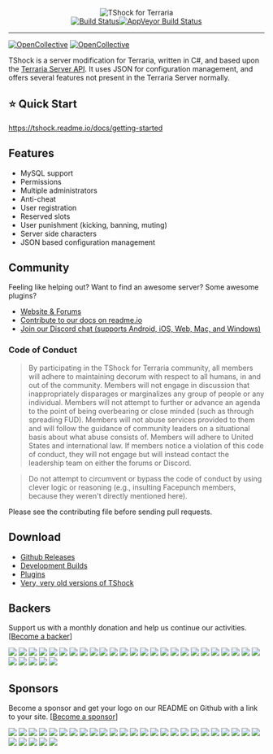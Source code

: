 <p align="center">
  <img src="https://tshock.co/newlogo.png" alt="TShock for Terraria"><br />
  <a href="https://travis-ci.org/Pryaxis/TShock"><img src="https://travis-ci.org/Pryaxis/TShock.png?branch=general-devel" alt="Build Status"></a><a href="https://ci.appveyor.com/project/hakusaro/tshock"><img src="https://ci.appveyor.com/api/projects/status/chhe61q227lqdlg1?svg=true" alt="AppVeyor Build Status"></a><br />
  <hr />
</p>

[![OpenCollective](https://opencollective.com/tshock/backers/badge.svg)](#backers) 
[![OpenCollective](https://opencollective.com/tshock/sponsors/badge.svg)](#sponsors)

TShock is a server modification for Terraria, written in C#, and based upon the [Terraria Server API](https://github.com/NyxStudios/TerrariaAPI-Server). It uses JSON for configuration management, and offers several features not present in the Terraria Server normally.

## :star: Quick Start

https://tshock.readme.io/docs/getting-started

## Features

* MySQL support
* Permissions
* Multiple administrators
* Anti-cheat
* User registration
* Reserved slots
* User punishment (kicking, banning, muting)
* Server side characters
* JSON based configuration management

## Community

Feeling like helping out? Want to find an awesome server? Some awesome plugins?

* [Website & Forums](https://tshock.co/xf/)
* [Contribute to our docs on readme.io](https://tshock.readme.io/)
* [Join our Discord chat (supports Android, iOS, Web, Mac, and Windows)](https://discord.gg/XUJdH58)

### Code of Conduct

> By participating in the TShock for Terraria community, all members will adhere to maintaining decorum with respect to all humans, in and out of the community. Members will not engage in discussion that inappropriately disparages or marginalizes any group of people or any individual. Members will not attempt to further or advance an agenda to the point of being overbearing or close minded (such as through spreading FUD). Members will not abuse services provided to them and will follow the guidance of community leaders on a situational basis about what abuse consists of. Members will adhere to United States and international law. If members notice a violation of this code of conduct, they will not engage but will instead contact the leadership team on either the forums or Discord.

> Do not attempt to circumvent or bypass the code of conduct by using clever logic or reasoning (e.g., insulting Facepunch members, because they weren't directly mentioned here).

Please see the contributing file before sending pull requests.

## Download

* [Github Releases](https://github.com/TShock/TShock/releases)
* [Development Builds](https://travis.tshock.co/)
* [Plugins](https://tshock.co/xf/index.php?resources/)
* [Very, very old versions of TShock](https://github.com/TShock/TShock/downloads)

## Backers

Support us with a monthly donation and help us continue our activities. [[Become a backer](https://opencollective.com/tshock#backer)]

<a href="https://opencollective.com/tshock/backer/0/website" target="_blank"><img src="https://opencollective.com/tshock/backer/0/avatar.svg"></a>
<a href="https://opencollective.com/tshock/backer/1/website" target="_blank"><img src="https://opencollective.com/tshock/backer/1/avatar.svg"></a>
<a href="https://opencollective.com/tshock/backer/2/website" target="_blank"><img src="https://opencollective.com/tshock/backer/2/avatar.svg"></a>
<a href="https://opencollective.com/tshock/backer/3/website" target="_blank"><img src="https://opencollective.com/tshock/backer/3/avatar.svg"></a>
<a href="https://opencollective.com/tshock/backer/4/website" target="_blank"><img src="https://opencollective.com/tshock/backer/4/avatar.svg"></a>
<a href="https://opencollective.com/tshock/backer/5/website" target="_blank"><img src="https://opencollective.com/tshock/backer/5/avatar.svg"></a>
<a href="https://opencollective.com/tshock/backer/6/website" target="_blank"><img src="https://opencollective.com/tshock/backer/6/avatar.svg"></a>
<a href="https://opencollective.com/tshock/backer/7/website" target="_blank"><img src="https://opencollective.com/tshock/backer/7/avatar.svg"></a>
<a href="https://opencollective.com/tshock/backer/8/website" target="_blank"><img src="https://opencollective.com/tshock/backer/8/avatar.svg"></a>
<a href="https://opencollective.com/tshock/backer/9/website" target="_blank"><img src="https://opencollective.com/tshock/backer/9/avatar.svg"></a>
<a href="https://opencollective.com/tshock/backer/10/website" target="_blank"><img src="https://opencollective.com/tshock/backer/10/avatar.svg"></a>
<a href="https://opencollective.com/tshock/backer/11/website" target="_blank"><img src="https://opencollective.com/tshock/backer/11/avatar.svg"></a>
<a href="https://opencollective.com/tshock/backer/12/website" target="_blank"><img src="https://opencollective.com/tshock/backer/12/avatar.svg"></a>
<a href="https://opencollective.com/tshock/backer/13/website" target="_blank"><img src="https://opencollective.com/tshock/backer/13/avatar.svg"></a>
<a href="https://opencollective.com/tshock/backer/14/website" target="_blank"><img src="https://opencollective.com/tshock/backer/14/avatar.svg"></a>
<a href="https://opencollective.com/tshock/backer/15/website" target="_blank"><img src="https://opencollective.com/tshock/backer/15/avatar.svg"></a>
<a href="https://opencollective.com/tshock/backer/16/website" target="_blank"><img src="https://opencollective.com/tshock/backer/16/avatar.svg"></a>
<a href="https://opencollective.com/tshock/backer/17/website" target="_blank"><img src="https://opencollective.com/tshock/backer/17/avatar.svg"></a>
<a href="https://opencollective.com/tshock/backer/18/website" target="_blank"><img src="https://opencollective.com/tshock/backer/18/avatar.svg"></a>
<a href="https://opencollective.com/tshock/backer/19/website" target="_blank"><img src="https://opencollective.com/tshock/backer/19/avatar.svg"></a>
<a href="https://opencollective.com/tshock/backer/20/website" target="_blank"><img src="https://opencollective.com/tshock/backer/20/avatar.svg"></a>
<a href="https://opencollective.com/tshock/backer/21/website" target="_blank"><img src="https://opencollective.com/tshock/backer/21/avatar.svg"></a>
<a href="https://opencollective.com/tshock/backer/22/website" target="_blank"><img src="https://opencollective.com/tshock/backer/22/avatar.svg"></a>
<a href="https://opencollective.com/tshock/backer/23/website" target="_blank"><img src="https://opencollective.com/tshock/backer/23/avatar.svg"></a>
<a href="https://opencollective.com/tshock/backer/24/website" target="_blank"><img src="https://opencollective.com/tshock/backer/24/avatar.svg"></a>
<a href="https://opencollective.com/tshock/backer/25/website" target="_blank"><img src="https://opencollective.com/tshock/backer/25/avatar.svg"></a>
<a href="https://opencollective.com/tshock/backer/26/website" target="_blank"><img src="https://opencollective.com/tshock/backer/26/avatar.svg"></a>
<a href="https://opencollective.com/tshock/backer/27/website" target="_blank"><img src="https://opencollective.com/tshock/backer/27/avatar.svg"></a>
<a href="https://opencollective.com/tshock/backer/28/website" target="_blank"><img src="https://opencollective.com/tshock/backer/28/avatar.svg"></a>
<a href="https://opencollective.com/tshock/backer/29/website" target="_blank"><img src="https://opencollective.com/tshock/backer/29/avatar.svg"></a>

## Sponsors

Become a sponsor and get your logo on our README on Github with a link to your site. [[Become a sponsor](https://opencollective.com/tshock#sponsor)]

<a href="https://opencollective.com/tshock/sponsor/0/website" target="_blank"><img src="https://opencollective.com/tshock/sponsor/0/avatar.svg"></a>
<a href="https://opencollective.com/tshock/sponsor/1/website" target="_blank"><img src="https://opencollective.com/tshock/sponsor/1/avatar.svg"></a>
<a href="https://opencollective.com/tshock/sponsor/2/website" target="_blank"><img src="https://opencollective.com/tshock/sponsor/2/avatar.svg"></a>
<a href="https://opencollective.com/tshock/sponsor/3/website" target="_blank"><img src="https://opencollective.com/tshock/sponsor/3/avatar.svg"></a>
<a href="https://opencollective.com/tshock/sponsor/4/website" target="_blank"><img src="https://opencollective.com/tshock/sponsor/4/avatar.svg"></a>
<a href="https://opencollective.com/tshock/sponsor/5/website" target="_blank"><img src="https://opencollective.com/tshock/sponsor/5/avatar.svg"></a>
<a href="https://opencollective.com/tshock/sponsor/6/website" target="_blank"><img src="https://opencollective.com/tshock/sponsor/6/avatar.svg"></a>
<a href="https://opencollective.com/tshock/sponsor/7/website" target="_blank"><img src="https://opencollective.com/tshock/sponsor/7/avatar.svg"></a>
<a href="https://opencollective.com/tshock/sponsor/8/website" target="_blank"><img src="https://opencollective.com/tshock/sponsor/8/avatar.svg"></a>
<a href="https://opencollective.com/tshock/sponsor/9/website" target="_blank"><img src="https://opencollective.com/tshock/sponsor/9/avatar.svg"></a>
<a href="https://opencollective.com/tshock/sponsor/10/website" target="_blank"><img src="https://opencollective.com/tshock/sponsor/10/avatar.svg"></a>
<a href="https://opencollective.com/tshock/sponsor/11/website" target="_blank"><img src="https://opencollective.com/tshock/sponsor/11/avatar.svg"></a>
<a href="https://opencollective.com/tshock/sponsor/12/website" target="_blank"><img src="https://opencollective.com/tshock/sponsor/12/avatar.svg"></a>
<a href="https://opencollective.com/tshock/sponsor/13/website" target="_blank"><img src="https://opencollective.com/tshock/sponsor/13/avatar.svg"></a>
<a href="https://opencollective.com/tshock/sponsor/14/website" target="_blank"><img src="https://opencollective.com/tshock/sponsor/14/avatar.svg"></a>
<a href="https://opencollective.com/tshock/sponsor/15/website" target="_blank"><img src="https://opencollective.com/tshock/sponsor/15/avatar.svg"></a>
<a href="https://opencollective.com/tshock/sponsor/16/website" target="_blank"><img src="https://opencollective.com/tshock/sponsor/16/avatar.svg"></a>
<a href="https://opencollective.com/tshock/sponsor/17/website" target="_blank"><img src="https://opencollective.com/tshock/sponsor/17/avatar.svg"></a>
<a href="https://opencollective.com/tshock/sponsor/18/website" target="_blank"><img src="https://opencollective.com/tshock/sponsor/18/avatar.svg"></a>
<a href="https://opencollective.com/tshock/sponsor/19/website" target="_blank"><img src="https://opencollective.com/tshock/sponsor/19/avatar.svg"></a>
<a href="https://opencollective.com/tshock/sponsor/20/website" target="_blank"><img src="https://opencollective.com/tshock/sponsor/20/avatar.svg"></a>
<a href="https://opencollective.com/tshock/sponsor/21/website" target="_blank"><img src="https://opencollective.com/tshock/sponsor/21/avatar.svg"></a>
<a href="https://opencollective.com/tshock/sponsor/22/website" target="_blank"><img src="https://opencollective.com/tshock/sponsor/22/avatar.svg"></a>
<a href="https://opencollective.com/tshock/sponsor/23/website" target="_blank"><img src="https://opencollective.com/tshock/sponsor/23/avatar.svg"></a>
<a href="https://opencollective.com/tshock/sponsor/24/website" target="_blank"><img src="https://opencollective.com/tshock/sponsor/24/avatar.svg"></a>
<a href="https://opencollective.com/tshock/sponsor/25/website" target="_blank"><img src="https://opencollective.com/tshock/sponsor/25/avatar.svg"></a>
<a href="https://opencollective.com/tshock/sponsor/26/website" target="_blank"><img src="https://opencollective.com/tshock/sponsor/26/avatar.svg"></a>
<a href="https://opencollective.com/tshock/sponsor/27/website" target="_blank"><img src="https://opencollective.com/tshock/sponsor/27/avatar.svg"></a>
<a href="https://opencollective.com/tshock/sponsor/28/website" target="_blank"><img src="https://opencollective.com/tshock/sponsor/28/avatar.svg"></a>
<a href="https://opencollective.com/tshock/sponsor/29/website" target="_blank"><img src="https://opencollective.com/tshock/sponsor/29/avatar.svg"></a>
